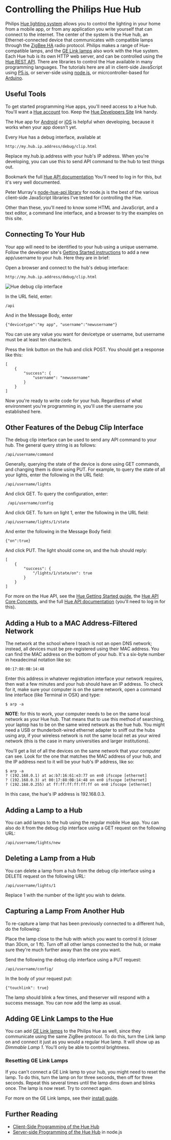 # Controlling the Philips Hue Hub

Philips [Hue lighting system](http://www2.meethue.com/en-us/) allows you to control the lighting in your home from a mobile app, or from any application you write yourself that can connect to the internet. The center of the system is the Hue hub, an Ethernet-connected device that communicates with compatible lamps through the [ZigBee HA](http://www.zigbee.org/zigbee-for-developers/applicationstandards/zigbeehomeautomation/) radio protocol. Philips makes a range of Hue-compatible lamps, and the [GE Link lamps](http://gelinkbulbs.com/) also work with the Hue system. Each Hue hub is its own HTTP web server, and can be controlled using the [Hue REST API](http://www.developers.meethue.com/). There are libraries to control the Hue available in many programming languages. The tutorials here are all in client-side JavaScript using [P5.js](http://p5js.org/), or server-side using [node.js](https://nodejs.org/), or micrcontroller-based for [Arduino](http://www.arduino.cc).

## Useful Tools

To get started programming Hue apps, you'll need access to a Hue hub. You'll want a [Hue account](https://my.meethue.com/en-us/) too.  Keep the [Hue Developers Site](http://www.developers.meethue.com/) link handy.

The Hue app for [Android](https://play.google.com/store/apps/details?id=com.philips.lighting.hue&hl=en) or [iOS](https://itunes.apple.com/us/app/philips-hue/id557206189?mt=8) is helpful when developing, because it works when your app doesn't yet.

Every Hue has a debug interface, available at

    http://my.hub.ip.address/debug/clip.html

Replace my.hub.ip.address with your hub's IP address. When you're developing, you can use this to send API command to the hub to test things out.

Bookmark the full [Hue API documentation](http://www.developers.meethue.com/philips-hue-api) You'll need to log in for this, but it's very well documented.


Peter Murray's [node-hue-api library](https://github.com/peter-murray/node-hue-api) for node.js is the best of the various client-side JavaScript libraries I've tested for controlling the Hue.

Other than these, you'll need to know some HTML and JavaScript, and a text editor, a command line interface, and a browser to try the examples on this site.

## Connecting To Your Hub

Your app will need to be identified to your hub using a unique username. Follow the developer site's [Getting Started instructions](http://www.developers.meethue.com/documentation/getting-started) to add a new app/username to your hub. Here they are in brief:

Open a browser and connect to the hub's debug interface:

    http://my.hub.ip.address/debug/clip.html

![Hue debug clip interface](images/debug_clip.png)

In the URL field, enter:

    /api

And in the Message Body, enter

    {"devicetype":"my app", "username":"newusername"}

You can use any value you want for devicetype or username, but username must be at least ten characters.

Press the link button on the hub and click POST. You should get a response like this:

    [
    	{
    		"success": {
    			"username": "newusername"
    		}
    	}
    ]

Now you're ready to write code for your hub. Regardless of what environment you're programming in, you'll use the username you established here.

## Other Features of the Debug Clip Interface

The debug clip interface can be used to send any API command to your hub. The general query string is as follows:

    /api/username/command

Generally, querying the state of the device is done using GET commands, and changing them is done using PUT. For example, to query the state of all your lights, enter the following in the URL field:

    /api/username/lights

 And click GET. To query the configuration, enter:

     /api/username/config

And click GET.  To turn on light 1, enter the following in the URL field:

    /api/username/lights/1/state

And enter the following in the Message Body field:

    {"on":true}

And click PUT. The light should come on, and the hub should reply:

	[
		{
			"success": {
				"/lights/1/state/on": true
			}
		}
	]

For more on the Hue API, see the [Hue Getting Started guide](http://www.developers.meethue.com/documentation/getting-started),  the [Hue API Core Concepts](http://www.developers.meethue.com/documentation/core-concepts), and the full [Hue API documentation](http://www.developers.meethue.com/philips-hue-api) (you'll need to log in for this).

## Adding a Hub to a MAC Address-Filtered Network

The network at the school where I teach is not an open DNS network; instead, all devices must be pre-registered using their MAC address. You can find the MAC address on the bottom of your hub. It's a six-byte number in hexadecimal notation like so:

    00:17:88:0B:14:48

Enter this address in whatever registration interface your network requires, then wait a few minutes and your hub should have an IP address. To check for it, make sure your computer is on the same network, open a command line interface (like Terminal in OSX) and type:

    $ arp -a

**NOTE**: for this to work, your computer needs to be on the same local network as your Hue hub. That means that to use this method of searching, your laptop has to be on the same wired network as the hue hub. You might need a USB or thunderbolt-wired ethernet adapter to sniff out the hubs using arp, if your wireless network is not the same local net as your wired network (this is the case in many universities and larger institutions).

You'll get a list of all the devices on the same network that your computer can see. Look for the one that matches the MAC address of your hub, and the IP address next to it will be your hub's IP address, like so:

    $ arp -a
	? (192.168.0.1) at ac:b7:16:61:e3:77 on en0 ifscope [ethernet]
	? (192.168.0.3) at 00:17:88:0B:14:48 on en0 ifscope [ethernet]
	? (192.168.0.255) at ff:ff:ff:ff:ff:ff on en0 ifscope [ethernet]

In this case, the hue's IP address is 192.168.0.3.

## Adding a Lamp to a Hub

You can add lamps to the hub using the regular mobile Hue app. You can also do it from the debug clip interface using a GET request on the following URL:

    /api/username/lights/new

## Deleting a Lamp from a Hub

You can delete a lamp from a hub from the debug clip interface using a DELETE request on the following URL:

    /api/username/lights/1

Replace 1 with the number of the light you wish to delete.

## Capturing a Lamp From Another Hub

To re-capture a lamp that has been previously connected to a different hub, do the following:

Place the lamp close to the hub with which you want to control it (closer than 30cm, or 1 ft). Turn off all other lamps connected to the hub, or make sure they're much further away than the one you want.

Send the following the debug clip interface using a PUT request:

    /api/username/config/

In the body of your request put:

    {"touchlink": true}


The lamp should blink a few times, and theserver will respond with a success message. You can now add the lamp as usual.

## Adding GE Link Lamps to the Hue

You can add [GE Link lamps](http://gelinkbulbs.com/) to the Philips Hue as well, since they communicate using the same ZigBee protocol. To do this, turn the Link lamp on and connect it just as you would a regular Hue lamp. It will show up as _Dimmable Lamp 1_. You'll only be able to control brightness.

### Resetting GE Link Lamps

If you can't connect a GE Link lamp to your hub, you might need to reset the lamp. To do this, turn the lamp on for three seconds, then off for three seconds. Repeat this several times until the lamp dims down and blinks once. The lamp is now reset. Try to connect again.

For more on the GE Link lamps, see their [install guide](http://gelinkbulbs.com/downloads/GELinkInstallGuide.pdf).

## Further Reading

* [Client-Side Programming of the Hue Hub](client-programming.md)
* [Server-side Programming of the Hue Hub](server-programming.md) in node.js
